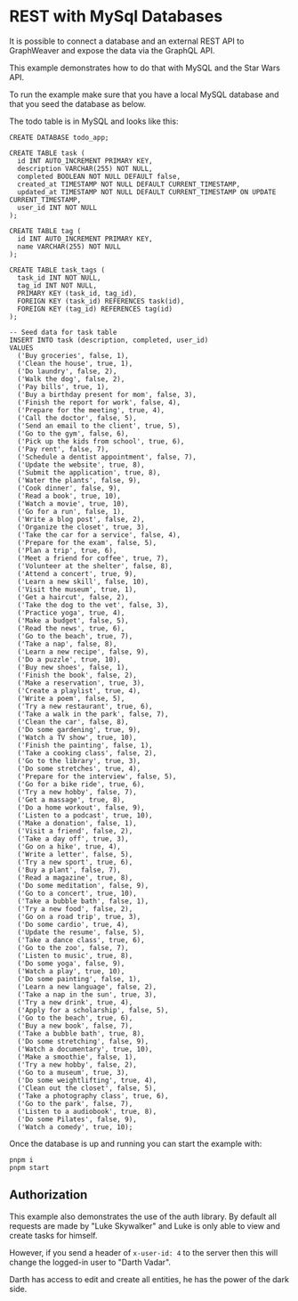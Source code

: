 # REST with MySql Databases

It is possible to connect a database and an external REST API to GraphWeaver and expose the data via the GraphQL API.

This example demonstrates how to do that with MySQL and the Star Wars API.

To run the example make sure that you have a local MySQL database and that you seed the database as below.

The todo table is in MySQL and looks like this:

```
CREATE DATABASE todo_app;

CREATE TABLE task (
  id INT AUTO_INCREMENT PRIMARY KEY,
  description VARCHAR(255) NOT NULL,
  completed BOOLEAN NOT NULL DEFAULT false,
  created_at TIMESTAMP NOT NULL DEFAULT CURRENT_TIMESTAMP,
  updated_at TIMESTAMP NOT NULL DEFAULT CURRENT_TIMESTAMP ON UPDATE CURRENT_TIMESTAMP,
  user_id INT NOT NULL
);

CREATE TABLE tag (
  id INT AUTO_INCREMENT PRIMARY KEY,
  name VARCHAR(255) NOT NULL
);

CREATE TABLE task_tags (
  task_id INT NOT NULL,
  tag_id INT NOT NULL,
  PRIMARY KEY (task_id, tag_id),
  FOREIGN KEY (task_id) REFERENCES task(id),
  FOREIGN KEY (tag_id) REFERENCES tag(id)
);

-- Seed data for task table
INSERT INTO task (description, completed, user_id)
VALUES
  ('Buy groceries', false, 1),
  ('Clean the house', true, 1),
  ('Do laundry', false, 2),
  ('Walk the dog', false, 2),
  ('Pay bills', true, 1),
  ('Buy a birthday present for mom', false, 3),
  ('Finish the report for work', false, 4),
  ('Prepare for the meeting', true, 4),
  ('Call the doctor', false, 5),
  ('Send an email to the client', true, 5),
  ('Go to the gym', false, 6),
  ('Pick up the kids from school', true, 6),
  ('Pay rent', false, 7),
  ('Schedule a dentist appointment', false, 7),
  ('Update the website', true, 8),
  ('Submit the application', true, 8),
  ('Water the plants', false, 9),
  ('Cook dinner', false, 9),
  ('Read a book', true, 10),
  ('Watch a movie', true, 10),
  ('Go for a run', false, 1),
  ('Write a blog post', false, 2),
  ('Organize the closet', true, 3),
  ('Take the car for a service', false, 4),
  ('Prepare for the exam', false, 5),
  ('Plan a trip', true, 6),
  ('Meet a friend for coffee', true, 7),
  ('Volunteer at the shelter', false, 8),
  ('Attend a concert', true, 9),
  ('Learn a new skill', false, 10),
  ('Visit the museum', true, 1),
  ('Get a haircut', false, 2),
  ('Take the dog to the vet', false, 3),
  ('Practice yoga', true, 4),
  ('Make a budget', false, 5),
  ('Read the news', true, 6),
  ('Go to the beach', true, 7),
  ('Take a nap', false, 8),
  ('Learn a new recipe', false, 9),
  ('Do a puzzle', true, 10),
  ('Buy new shoes', false, 1),
  ('Finish the book', false, 2),
  ('Make a reservation', true, 3),
  ('Create a playlist', true, 4),
  ('Write a poem', false, 5),
  ('Try a new restaurant', true, 6),
  ('Take a walk in the park', false, 7),
  ('Clean the car', false, 8),
  ('Do some gardening', true, 9),
  ('Watch a TV show', true, 10),
  ('Finish the painting', false, 1),
  ('Take a cooking class', false, 2),
  ('Go to the library', true, 3),
  ('Do some stretches', true, 4),
  ('Prepare for the interview', false, 5),
  ('Go for a bike ride', true, 6),
  ('Try a new hobby', false, 7),
  ('Get a massage', true, 8),
  ('Do a home workout', false, 9),
  ('Listen to a podcast', true, 10),
  ('Make a donation', false, 1),
  ('Visit a friend', false, 2),
  ('Take a day off', true, 3),
  ('Go on a hike', true, 4),
  ('Write a letter', false, 5),
  ('Try a new sport', true, 6),
  ('Buy a plant', false, 7),
  ('Read a magazine', true, 8),
  ('Do some meditation', false, 9),
  ('Go to a concert', true, 10),
  ('Take a bubble bath', false, 1),
  ('Try a new food', false, 2),
  ('Go on a road trip', true, 3),
  ('Do some cardio', true, 4),
  ('Update the resume', false, 5),
  ('Take a dance class', true, 6),
  ('Go to the zoo', false, 7),
  ('Listen to music', true, 8),
  ('Do some yoga', false, 9),
  ('Watch a play', true, 10),
  ('Do some painting', false, 1),
  ('Learn a new language', false, 2),
  ('Take a nap in the sun', true, 3),
  ('Try a new drink', true, 4),
  ('Apply for a scholarship', false, 5),
  ('Go to the beach', true, 6),
  ('Buy a new book', false, 7),
  ('Take a bubble bath', true, 8),
  ('Do some stretching', false, 9),
  ('Watch a documentary', true, 10),
  ('Make a smoothie', false, 1),
  ('Try a new hobby', false, 2),
  ('Go to a museum', true, 3),
  ('Do some weightlifting', true, 4),
  ('Clean out the closet', false, 5),
  ('Take a photography class', true, 6),
  ('Go to the park', false, 7),
  ('Listen to a audiobook', true, 8),
  ('Do some Pilates', false, 9),
  ('Watch a comedy', true, 10);
```

Once the database is up and running you can start the example with:

```
pnpm i
pnpm start
```

## Authorization

This example also demonstrates the use of the auth library. By default all requests are made by "Luke Skywalker" and Luke is only able to view and create tasks for himself.

However, if you send a header of `x-user-id: 4` to the server then this will change the logged-in user to "Darth Vadar".

Darth has access to edit and create all entities, he has the power of the dark side.